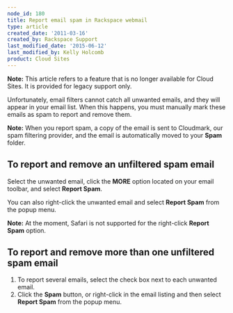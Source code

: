 ```yaml
---
node_id: 180
title: Report email spam in Rackspace webmail
type: article
created_date: '2011-03-16'
created_by: Rackspace Support
last_modified_date: '2015-06-12'
last_modified_by: Kelly Holcomb
product: Cloud Sites
---
```


**Note:** This article refers to a feature that is no longer available
for Cloud Sites. It is provided for legacy support only.

Unfortunately, email filters cannot catch all unwanted emails, and they
will appear in your email list. When this happens, you must manually
mark these emails as spam to report and remove them.

**Note:** When you report spam, a copy of the email is sent to
Cloudmark, our spam filtering provider, and the email is automatically
moved to your **Spam** folder.

To report and remove an unfiltered spam email
---------------------------------------------

Select the unwanted email, click the **MORE** option located on your
email toolbar, and select **Report Spam**.

You can also right-click the unwanted email and select **Report Spam**
from the popup menu.

**Note:** At the moment, Safari is not supported for the right-click
**Report Spam** option.

To report and remove more than one unfiltered spam email
--------------------------------------------------------

1.  To report several emails, select the check box next to each
    unwanted email.
2.  Click the **Spam** button, or right-click in the email listing and
    then select **Report Spam** from the popup menu.


